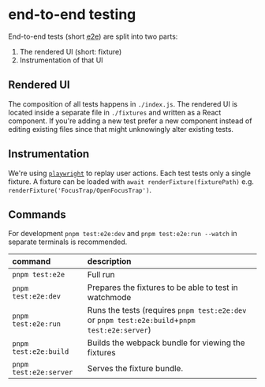 # end-to-end testing

End-to-end tests (short <abbr title="end-to-end">e2e</abbr>) are split into two parts:

1. The rendered UI (short: fixture)
2. Instrumentation of that UI

## Rendered UI

The composition of all tests happens in `./index.js`.
The rendered UI is located inside a separate file in `./fixtures` and written as a React component.
If you're adding a new test prefer a new component instead of editing existing files since that might unknowingly alter existing tests.

## Instrumentation

We're using [`playwright`](https://playwright.dev) to replay user actions.
Each test tests only a single fixture.
A fixture can be loaded with `await renderFixture(fixturePath)` e.g. `renderFixture('FocusTrap/OpenFocusTrap')`.

## Commands

For development `pnpm test:e2e:dev` and `pnpm test:e2e:run --watch` in separate terminals is recommended.

| command                | description                                                                                   |
| :--------------------- | :-------------------------------------------------------------------------------------------- |
| `pnpm test:e2e`        | Full run                                                                                      |
| `pnpm test:e2e:dev`    | Prepares the fixtures to be able to test in watchmode                                         |
| `pnpm test:e2e:run`    | Runs the tests (requires `pnpm test:e2e:dev` or `pnpm test:e2e:build`+`pnpm test:e2e:server`) |
| `pnpm test:e2e:build`  | Builds the webpack bundle for viewing the fixtures                                            |
| `pnpm test:e2e:server` | Serves the fixture bundle.                                                                    |
